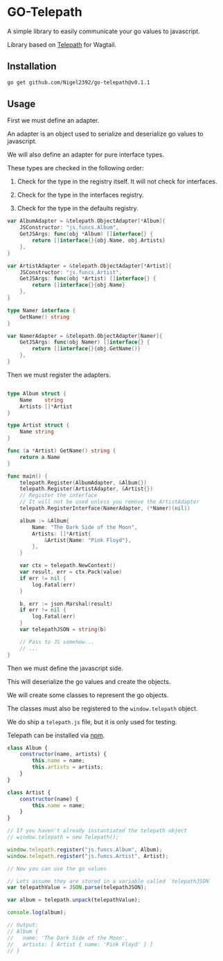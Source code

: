 GO-Telepath
========

A simple library to easily communicate your go values to javascript.

Library based on [Telepath](https://github.com/wagtail/telepath) for Wagtail.

## Installation

```bash
go get github.com/Nigel2392/go-telepath@v0.1.1
```

## Usage

First we must define an adapter.

An adapter is an object used to serialize and deserialize go values to javascript.

We will also define an adapter for pure interface types.

These types are checked in the following order:

1. Check for the type in the registry itself. It will not check for interfaces.

2. Check for the type in the interfaces registry.

3. Check for the type in the defaults registry.

```go
var AlbumAdapter = &telepath.ObjectAdapter[*Album]{
	JSConstructor: "js.funcs.Album",
	GetJSArgs: func(obj *Album) []interface{} {
		return []interface{}{obj.Name, obj.Artists}
	},
}

var ArtistAdapter = &telepath.ObjectAdapter[*Artist]{
	JSConstructor: "js.funcs.Artist",
	GetJSArgs: func(obj *Artist) []interface{} {
		return []interface{}{obj.Name}
	},
}

type Namer interface {
	GetName() string
}

var NamerAdapter = &telepath.ObjectAdapter[Namer]{
	GetJSArgs: func(obj Namer) []interface{} {
		return []interface{}{obj.GetName()}
	},
}
```

Then we must register the adapters.

```go

type Album struct {
	Name    string
	Artists []*Artist
}

type Artist struct {
	Name string
}

func (a *Artist) GetName() string {
	return a.Name
}

func main() {
	telepath.Register(AlbumAdapter, &Album{})
	telepath.Register(ArtistAdapter, &Artist{})
	// Register the interface
	// It will not be used unless you remove the ArtistAdapter
	telepath.RegisterInterface(NamerAdapter, (*Namer)(nil))

	album := &Album{
		Name: "The Dark Side of the Moon",
		Artists: []*Artist{
			&Artist{Name: "Pink Floyd"},
		},
	}

	var ctx = telepath.NewContext()
	var result, err = ctx.Pack(value)
	if err != nil {
		log.Fatal(err)
	}

	b, err := json.Marshal(result)
	if err != nil {
		log.Fatal(err)
	}
	var telepathJSON = string(b)

	// Pass to JS somehow...
	// ...
}
```

Then we must define the javascript side.

This will deserialize the go values and create the objects.

We will create some classes to represent the go objects.

The classes must also be registered to the `window.telepath` object.

We do ship a `telepath.js` file, but it is only used for testing.

Telepath can be installed via [npm](https://www.npmjs.com/package/telepath-unpack).

```javascript
class Album {
	constructor(name, artists) {
		this.name = name;
		this.artists = artists;
	}
}

class Artist {
	constructor(name) {
		this.name = name;
	}
}

// If you haven't already instantiated the telepath object
// window.telepath = new Telepath();

window.telepath.register("js.funcs.Album", Album);
window.telepath.register("js.funcs.Artist", Artist);

// Now you can use the go values

// Lets assume they are stored in a variable called `telepathJSON`
var telepathValue = JSON.parse(telepathJSON);

var album = telepath.unpack(telepathValue);

console.log(album);

// Output:
// Album {
//   name: 'The Dark Side of the Moon',
//   artists: [ Artist { name: 'Pink Floyd' } ]
// }
```

